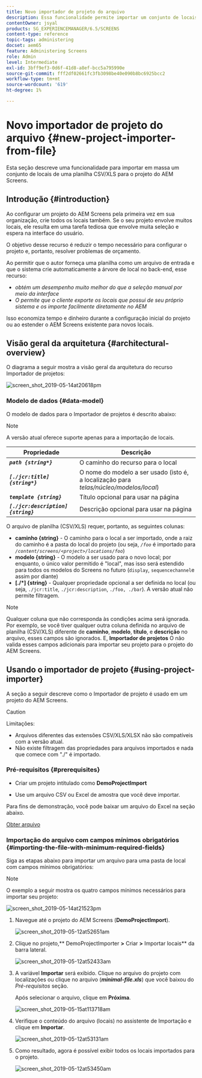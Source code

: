 ```yaml
---
title: Novo importador de projeto do arquivo
description: Essa funcionalidade permite importar um conjunto de locais em massa de uma planilha CSV/XLS para o projeto do AEM Screens.
contentOwner: jsyal
products: SG_EXPERIENCEMANAGER/6.5/SCREENS
content-type: reference
topic-tags: administering
docset: aem65
feature: Administering Screens
role: Admin
level: Intermediate
exl-id: 3bff9ef3-0d6f-41d8-a8ef-bcc5a795990e
source-git-commit: fff2df02661fc3fb3098be40e090b8bc6925bcc2
workflow-type: tm+mt
source-wordcount: '619'
ht-degree: 1%

---
```


# Novo importador de projeto do arquivo {#new-project-importer-from-file}

Esta seção descreve uma funcionalidade para importar em massa um conjunto de locais de uma planilha CSV/XLS para o projeto do AEM Screens.

## Introdução {#introduction}

Ao configurar um projeto do AEM Screens pela primeira vez em sua organização, crie todos os locais também. Se o seu projeto envolve muitos locais, ele resulta em uma tarefa tediosa que envolve muita seleção e espera na interface do usuário.

O objetivo desse recurso é reduzir o tempo necessário para configurar o projeto e, portanto, resolver problemas de orçamento.

Ao permitir que o autor forneça uma planilha como um arquivo de entrada e que o sistema crie automaticamente a árvore de local no back-end, esse recurso:

* *obtém um desempenho muito melhor do que a seleção manual por meio da interface*
* *O permite que o cliente exporte os locais que possui de seu próprio sistema e os importe facilmente diretamente no AEM*

Isso economiza tempo e dinheiro durante a configuração inicial do projeto ou ao estender o AEM Screens existente para novos locais.

## Visão geral da arquitetura {#architectural-overview}

O diagrama a seguir mostra a visão geral da arquitetura do recurso Importador de projetos:

![screen_shot_2019-05-14at20618pm](assets/screen_shot_2019-05-14at20618pm.png)

### Modelo de dados {#data-model}

O modelo de dados para o Importador de projetos é descrito abaixo:

>[!NOTE]
>
>A versão atual oferece suporte apenas para a importação de locais.

| **Propriedade** | **Descrição** |
|---|---|
| ***`path {string*}`*** | O caminho do recurso para o local |
| ***`[./jcr:title] {string*}`*** | O nome do modelo a ser usado (isto é, a localização para *telas/núcleo/modelos/local*) |
| ***`template {string}`*** | Título opcional para usar na página |
| ***`[./jcr:description] {string}`*** | Descrição opcional para usar na página |

O arquivo de planilha (CSV/XLS) requer, portanto, as seguintes colunas:

* **caminho {string}** - O caminho para o local a ser importado, onde a raiz do caminho é a pasta do local do projeto (ou seja, *`/foo`* é importado para *`/content/screens/<project>/locations/foo`*)
* **modelo {string}** - O modelo a ser usado para o novo local; por enquanto, o único valor permitido é &quot;local&quot;, mas isso será estendido para todos os modelos do Screens no futuro (`display`, `sequencechannel`e assim por diante)
* **[./*] {string}** - Qualquer propriedade opcional a ser definida no local (ou seja, `./jcr:title`, `./jcr:description`, `./foo, ./bar`). A versão atual não permite filtragem.

>[!NOTE]
>
>Qualquer coluna que não corresponda às condições acima será ignorada. Por exemplo, se você tiver qualquer outra coluna definida no arquivo de planilha (CSV/XLS) diferente de **caminho**, **modelo**, **título**, e **descrição** no arquivo, esses campos são ignorados. E, **Importador de projetos** O não valida esses campos adicionais para importar seu projeto para o projeto do AEM Screens.

## Usando o importador de projeto {#using-project-importer}

A seção a seguir descreve como o Importador de projeto é usado em um projeto do AEM Screens.

>[!CAUTION]
>
>Limitações:
>
>* Arquivos diferentes das extensões CSV/XLS/XLSX não são compatíveis com a versão atual.
>* Não existe filtragem das propriedades para arquivos importados e nada que comece com &quot;./&quot; é importado.
>

### Pré-requisitos {#prerequisites}

* Criar um projeto intitulado como **DemoProjectImport**

* Use um arquivo CSV ou Excel de amostra que você deve importar.

Para fins de demonstração, você pode baixar um arquivo do Excel na seção abaixo.

[Obter arquivo](assets/minimal-file.xls)

### Importação do arquivo com campos mínimos obrigatórios {#importing-the-file-with-minimum-required-fields}

Siga as etapas abaixo para importar um arquivo para uma pasta de local com campos mínimos obrigatórios:

>[!NOTE]
>
>O exemplo a seguir mostra os quatro campos mínimos necessários para importar seu projeto:

![screen_shot_2019-05-14at21523pm](assets/screen_shot_2019-05-14at21523pm.png)

1. Navegue até o projeto do AEM Screens (**DemoProjectImport**).

   ![screen_shot_2019-05-12at52651am](assets/screen_shot_2019-05-12at52651am.png)

1. Clique no projeto,** DemoProjectImporter **>** Criar **>** Importar locais** da barra lateral.

   ![screen_shot_2019-05-12at52433am](assets/screen_shot_2019-05-12at52433am.png)

1. A variável **Importar** será exibido. Clique no arquivo do projeto com localizações ou clique no arquivo (***minimal-file.xls***) que você baixou do *Pré-requisitos* seção.

   Após selecionar o arquivo, clique em **Próxima**.

   ![screen_shot_2019-05-15at113718am](assets/screen_shot_2019-05-15at113718am.png)

1. Verifique o conteúdo do arquivo (locais) no assistente de Importação e clique em **Importar**.

   ![screen_shot_2019-05-12at53131am](assets/screen_shot_2019-05-12at53131am.png)

1. Como resultado, agora é possível exibir todos os locais importados para o projeto.

   ![screen_shot_2019-05-12at53450am](assets/screen_shot_2019-05-12at53450am.png)
